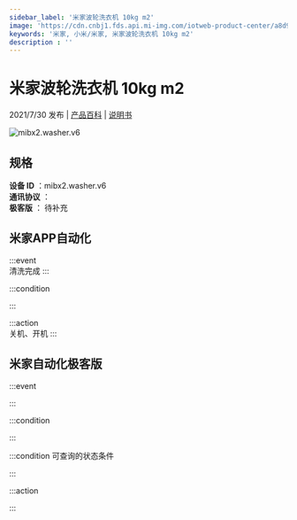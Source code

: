 ```yaml
---
sidebar_label: '米家波轮洗衣机 10kg m2'
image: 'https://cdn.cnbj1.fds.api.mi-img.com/iotweb-product-center/a8d96e73f2b55990d73ead27625a72a5_1623211257800.png?GalaxyAccessKeyId=AKVGLQWBOVIRQ3XLEW&Expires=9223372036854775807&Signature=SBVciqLUN38h1npQZERwoS57ehw='
keywords: '米家, 小米/米家, 米家波轮洗衣机 10kg m2'
description : ''
---
```

# 米家波轮洗衣机 10kg m2

2021/7/30 发布 | [产品百科](https://home.mi.com/webapp/content/baike/product/index.html?model=mibx2.washer.v6/) | [说明书](https://home.mi.com/views/introduction.html?model=mibx2.washer.v6&region=cn)

![mibx2.washer.v6](https://cdn.cnbj1.fds.api.mi-img.com/iotweb-product-center/a8d96e73f2b55990d73ead27625a72a5_1623211257800.png?GalaxyAccessKeyId=AKVGLQWBOVIRQ3XLEW&Expires=9223372036854775807&Signature=SBVciqLUN38h1npQZERwoS57ehw=)

## 规格  
> 
**设备 ID** ：mibx2.washer.v6  
**通讯协议** ：  
**极客版**  ： 待补充 


## 米家APP自动化  

:::event  
清洗完成
:::

:::condition  

:::

:::action   
关机、开机
:::

## 米家自动化极客版  

:::event  

:::

:::condition  

:::

:::condition 可查询的状态条件  

:::

:::action  

:::

        
